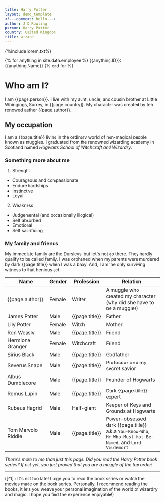```yaml
---
title: Harry Potter
layout: demo_template
<!---comment: hello--->
author: J K Rowling
person: Harry Potter
country: United Kingdom
title: wizard
---
```

{%include lorem.txt%}

{% for anything in site.data.employee %}
{{anything.ID}}: {{anything.Name}}
{% end for %}

# Who am I?

I am {{page.person}}. I live with my aunt, uncle, and cousin brother at Little Whingings, Surrey, in {{page.country}}. My character was created by teh renowed auther {{page.author}}.

## My occupation ##
I am a {{page.title}} living in the ordinary world of non-magical people known as muggles. I graduated from the renowned wizarding academy in Scotland named *Hogwarts School of Witchcraft and Wizardry*.

### Something more about me ###
1. Strength
  - Courageous and compassionate
  - Endure hardships
  - Instinctive
  - Loyal

2. Weakness
  - Judgemental (and occasionally illogical)
  - Self absorbed
  - Emotional
  - Self sacrificing

### My family and friends ###

My immediate family are the Dursleys, but let's not go there. They hardly qualify to be called family. I was orphaned when my parents were murdered by dark {{page.title}} when I was a baby. And, I am the only surviving witness to that henious act.

Name | Gender | Profession| Relation|
---|---|---|---|
{{page.author}}|Female|Writer| A muggle who created my character (why did she have to be a muggle!)|
James Potter|Male|{{page.title}}|Father|
Lily Potter|Female|Witch|Mother|
Ron Weasly| Male|{{page.title}}| Friend|
Hermione Granger| Female | Witchcraft| Friend|
Sirius Black | Male | {{page.title}} | Godfather|
Severus Snape | Male | {{page.title}}| Professor and my secret savior|
Albus Dumbledore |Male| {{page.title}}| Founder of Hogwarts|
Remus Lupin|Male| {{page.title}}| Dark {{page.title}} expert|
Rubeus Hagrid| Male| Half-giant| Keeper of Keys and Grounds at Hogwarts|
Tom Marvolo Riddle| Male| {{page.title}}| Power-obsessed dark {{page.title}} a.k.a `You-Know-Who`, `He-Who-Must-Not-Be-Named`, and `Lord Voldemort`|

_There's more to me than just this page. Did you read the Harry Potter book series? If not yet, you just proved that you are a muggle of the top order!_

---
([^1] : It's not too late! I urge you to read the book series or watch the movies made on the book series. Personally, I recommend reading the books, it lets you weave your personal imagination of the world of wizardry and magic. I hope you find the experience enjoyable!)



